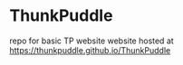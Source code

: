 # ThunkPuddle
repo for basic TP website
website hosted at https://thunkpuddle.github.io/ThunkPuddle

